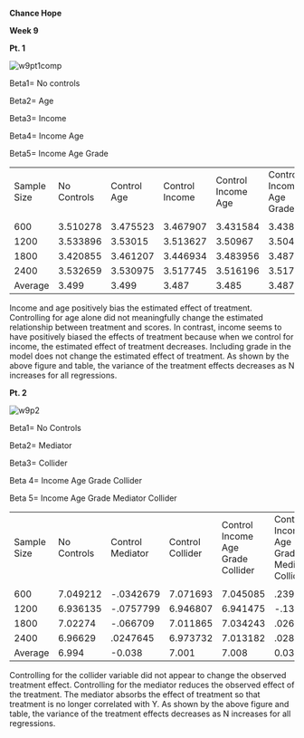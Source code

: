 **Chance Hope**

**Week 9**

**Pt. 1**

![w9pt1comp](C:\Users\maxis\Desktop\ppol768backup\week-09\outputs\w9pt1comp.png)

Beta1= No controls

Beta2= Age

Beta3= Income

Beta4= Income Age

Beta5= Income Age Grade

|             |             |             |                |                    |                          |
| ----------- | ----------- | ----------- | -------------- | ------------------ | ------------------------ |
| Sample Size | No Controls | Control Age | Control Income | Control Income Age | Control Income Age Grade |
|             |             |             |                |                    |                          |
| 600         | 3.510278    | 3.475523    | 3.467907       | 3.431584           | 3.438079                 |
| 1200        | 3.533896    | 3.53015     | 3.513627       | 3.50967            | 3.50463                  |
| 1800        | 3.420855    | 3.461207    | 3.446934       | 3.483956           | 3.487409                 |
| 2400        | 3.532659    | 3.530975    | 3.517745       | 3.516196           | 3.517613                 |
| Average     | 3.499       | 3.499       | 3.487          | 3.485              | 3.487                    |

Income and age positively bias the estimated effect of treatment. Controlling for age alone did not meaningfully change the estimated relationship between treatment and scores. In contrast, income seems to have positively biased the effects of treatment because when we control for income, the estimated effect of treatment decreases. Including grade in the model does not change the estimated effect of treatment. As shown by the above figure and table, the variance of the treatment effects decreases as N increases for all regressions. 

**Pt. 2**

![w9p2](C:\Users\maxis\Desktop\ppol768backup\week-09\outputs\w9p2.png)

Beta1= No Controls

Beta2= Mediator

Beta3= Collider

Beta 4= Income Age Grade Collider

Beta 5= Income Age Grade Mediator Collider 

|             |             |                  |                  |                                   |                                            |
| ----------- | ----------- | ---------------- | ---------------- | --------------------------------- | ------------------------------------------ |
| Sample Size | No Controls | Control Mediator | Control Collider | Control Income Age Grade Collider | Control Income Age Grade Mediator Collider |
|             |             |                  |                  |                                   |                                            |
| 600         | 7.049212    | -.0342679        | 7.071693         | 7.045085                          | .239462                                    |
| 1200        | 6.936135    | -.0757799        | 6.946807         | 6.941475                          | -.137651                                   |
| 1800        | 7.02274     | -.066709         | 7.011865         | 7.034243                          | .0267048                                   |
| 2400        | 6.96629     | .0247645         | 6.973732         | 7.013182                          | .0281894                                   |
| Average     | 6.994       | -0.038           | 7.001            | 7.008                             | 0.039                                      |

Controlling for the collider variable did not appear to change the observed treatment effect. Controlling for the mediator reduces the observed effect of the treatment. The mediator absorbs the effect of treatment so that treatment is no longer correlated with Y. As shown by the above figure and table, the variance of the treatment effects decreases as N increases for all regressions. 